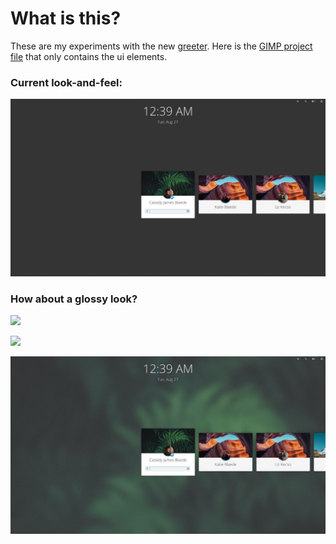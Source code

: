 # What is this?

These are my experiments with the new [greeter](https://github.com/elementary/greeter). Here is the [GIMP project file](greeter-ui.xcf) that only contains the ui elements.

### Current look-and-feel:

![](https://raw.githubusercontent.com/elementary/greeter/master/data/screenshot.png)

### How about a glossy look?

![](sample-01.jpg)

![](sample-02.jpg)

![](sample.gif)
